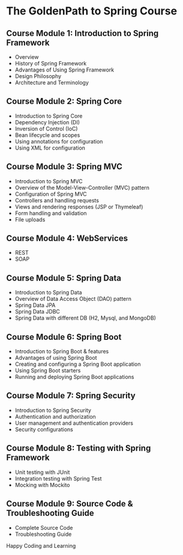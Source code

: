 # The GoldenPath to Spring Course

## Course Module 1: Introduction to Spring Framework
* Overview
* History of Spring Framework
* Advantages of Using Spring Framework
* Design Philosophy
* Architecture and Terminology

## Course Module 2: Spring Core
* Introduction to Spring Core
* Dependency Injection (DI)
* Inversion of Control (IoC)
* Bean lifecycle and scopes
* Using annotations for configuration
* Using XML for configuration

## Course Module 3: Spring MVC
* Introduction to Spring MVC
* Overview of the Model-View-Controller (MVC) pattern
* Configuration of Spring MVC
* Controllers and handling requests
* Views and rendering responses (JSP or Thymeleaf)
* Form handling and validation
* File uploads

## Course Module 4: WebServices
* REST
* SOAP

## Course Module 5: Spring Data
* Introduction to Spring Data
* Overview of Data Access Object (DAO) pattern
* Spring Data JPA
* Spring Data JDBC
* Spring Data with different DB (H2, Mysql, and MongoDB)

## Course Module 6: Spring Boot
* Introduction to Spring Boot & features
* Advantages of using Spring Boot
* Creating and configuring a Spring Boot application
* Using Spring Boot starters
* Running and deploying Spring Boot applications

## Course Module 7: Spring Security
* Introduction to Spring Security
* Authentication and authorization
* User management and authentication providers
* Security configurations

## Course Module 8: Testing with Spring Framework
* Unit testing with JUnit
* Integration testing with Spring Test
* Mocking with Mockito

## Course Module 9: Source Code & Troubleshooting Guide
* Complete Source Code
* Troubleshooting Guide

Happy Coding and Learning
